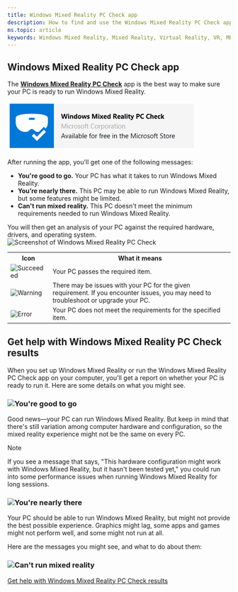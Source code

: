 ```yaml
---
title: Windows Mixed Reality PC Check app
description: How to find and use the Windows Mixed Reality PC Check app to test your PC's compatibility before purchasing a Windows Mixed Reality headset.
ms.topic: article
keywords: Windows Mixed Reality, Mixed Reality, Virtual Reality, VR, MR, compatible, compatibility, PC, system requirements
---
```


## Windows Mixed Reality PC Check app

The **[Windows Mixed Reality PC Check](windows-mixed-reality-pc-check-app.md)** app is the best way to make sure your PC is ready to run Windows Mixed Reality. 

<a href="https://www.microsoft.com/store/productid/9NZVL19N7CNC"><img alt="Download Windows Mixed Reality PC Check app" src="images/WMR-PC-Check-app.png"/></a>

After running the app, you'll get one of the following messages:
* **You're good to go.** Your PC has what it takes to run Windows Mixed Reality.
* **You’re nearly there.** This PC may be able to run Windows Mixed Reality, but some features might be limited.
* **Can't run mixed reality.** This PC doesn't meet the minimum requirements needed to run Windows Mixed Reality.

You will then get an analysis of your PC against the required hardware, drivers, and operating system.
![Screenshot of Windows Mixed Reality PC Check](images/screenshot-mr-pc-check.jpg) 

<table>
<tr>
<th>Icon</th><th>What it means</th>
</tr><tr>
<td> <img alt="Succeeded" width="30" height="30" src="images/glyph-succeeded.png" /></td><td style="vertical-align: middle">Your PC passes the required item.</td>
</tr><tr>
<td> <img alt="Warning" width="30" height="30" src="images/glyph-warning.png" /></td><td style="vertical-align: middle">There may be issues with your PC for the given requirement. If you encounter issues, you may need to troubleshoot or upgrade your PC.</td>
</tr><tr>
<td> <img alt="Error" width="30" height="30" src="images/glyph-error.png" /></td><td style="vertical-align: middle">Your PC does not meet the requirements for the specified item.</td>
</tr>
</table>

## Get help with Windows Mixed Reality PC Check results

When you set up Windows Mixed Reality or run the Windows Mixed Reality PC Check app on your computer, you'll get a report on whether your PC is ready to run it. Here are some details on what you might see. 

### ![You're good to go](images/glyph-succeeded.png)

Good news—your PC can run Windows Mixed Reality. But keep in mind that there's still variation among computer hardware and configuration, so the mixed reality experience might not be the same on every PC. 

>[!NOTE]
>If you see a message that says, "This hardware configuration might work with Windows Mixed Reality, but it hasn't been tested yet," you could run into some performance issues when running Windows Mixed Reality for long sessions.


### ![You're nearly there](images/glyph-warning.png)

Your PC should be able to run Windows Mixed Reality, but might not provide the best possible experience. Graphics might lag, some apps and games might not perform well, and some might not run at all. 

Here are the messages you might see, and what to do about them:


### ![Can't run mixed reality](images/glyph-error.png)


 [Get help with Windows Mixed Reality PC Check results](https://support.microsoft.com/en-us/help/4045777/windows-10-get-help-with-pc-compatibility-in-windows-mixed-reality)
